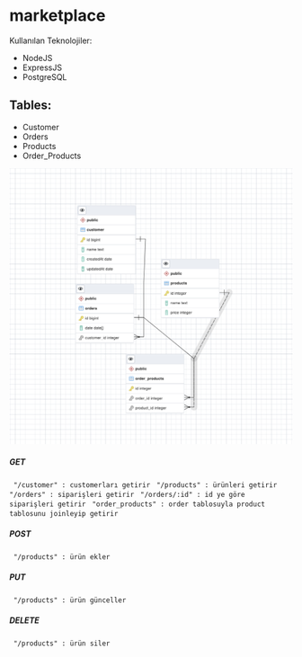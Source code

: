 # marketplace

Kullanılan Teknolojiler: 
- NodeJS
- ExpressJS
- PostgreSQL

## Tables: 

- Customer
- Orders
- Products
- Order_Products

![a picture of bill](./postgres.png)

##### GET

` "/customer" : customerları getirir`
` "/products" : ürünleri getirir`
` "/orders" : siparişleri getirir`
` "/orders/:id" : id ye göre siparişleri getirir`
` "order_products" : order tablosuyla product tablosunu joinleyip getirir`

##### POST

` "/products" : ürün ekler`

##### PUT

` "/products" : ürün günceller`

##### DELETE

` "/products" : ürün siler`
